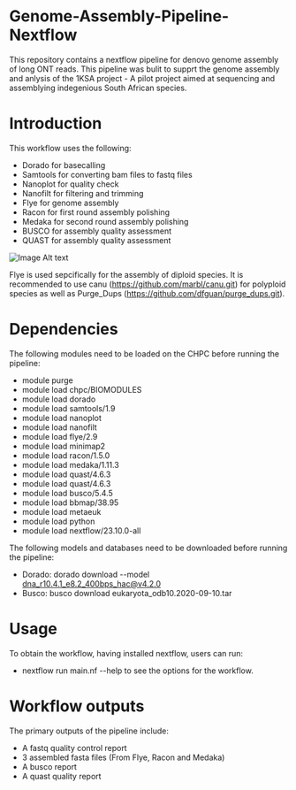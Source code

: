 # Genome-Assembly-Pipeline-Nextflow
This repository contains a nextflow pipeline for denovo genome assembly of long ONT reads.
This pipeline was bulit to supprt the genome assembly and anlysis of the 1KSA project - A pilot project aimed at sequencing and assemblying indegenious South African species.

# Introduction

This workflow uses the following:
* Dorado for basecalling
* Samtools for converting bam files to fastq files
* Nanoplot for quality check
* Nanofilt for filtering and trimming
* Flye for genome assembly
* Racon for first round assembly polishing
* Medaka for second round assembly polishing
* BUSCO for assembly quality assessment
* QUAST for assembly quality assessment

![Image Alt text](Genome-Assembly-Pipeline-Nextflow/97d92b1b-f47a-4e23-adcd-27b8d0f559cb.jpg)

Flye is used sepcifically for the assembly of diploid species. It is recommended to use canu (https://github.com/marbl/canu.git) for polyploid species as well as Purge_Dups (https://github.com/dfguan/purge_dups.git).

# Dependencies

The following modules need to be loaded on the CHPC before running the pipeline:
* module purge
* module load chpc/BIOMODULES
* module load dorado
* module load samtools/1.9
* module load nanoplot
* module load nanofilt
* module load flye/2.9
* module load minimap2
* module load racon/1.5.0
* module load medaka/1.11.3
* module load quast/4.6.3
* module load quast/4.6.3
* module load busco/5.4.5
* module load bbmap/38.95
* module load metaeuk
* module load python
* module load nextflow/23.10.0-all

The following models and databases need to be downloaded before running the pipeline:
* Dorado: dorado download --model dna_r10.4.1_e8.2_400bps_hac@v4.2.0
* Busco: busco download eukaryota_odb10.2020-09-10.tar


# Usage

To obtain the workflow, having installed nextflow, users can run:
* nextflow run main.nf --help
to see the options for the workflow.

# Workflow outputs

The primary outputs of the pipeline include:
* A fastq quality control report
* 3 assembled fasta files (From Flye, Racon and Medaka)
* A busco report
* A quast quality report
